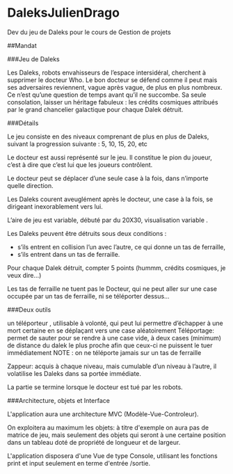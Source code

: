 DaleksJulienDrago
=================

Dev du jeu de Daleks pour le cours de Gestion de projets


##Mandat

###Jeu de Daleks

Les Daleks, robots envahisseurs de l’espace intersidéral, cherchent à supprimer le docteur Who. Le bon docteur se défend comme il peut mais ses adversaires reviennent, vague après vague, de plus en plus nombreux. Ce n’est qu’une question de temps avant qu’il ne succombe. Sa seule consolation, laisser un héritage fabuleux : les crédits cosmiques attribués par le grand chancelier galactique pour chaque Dalek détruit. 




###Détails

  Le jeu consiste en des niveaux comprenant de plus en plus de Daleks, suivant la progression suivante : 5, 10, 15, 20,   etc 
  
  Le docteur est aussi représenté sur le jeu. Il constitue le pion du joueur, c’est à dire que c’est lui que les         joueurs contrôlent. 
  
  Le docteur peut se déplacer d’une seule case à la fois, dans n’importe quelle direction. 
  
  Les Daleks courent aveuglément après le docteur, une case à la fois, se dirigeant inexorablement vers lui. 
  
  L’aire de jeu est variable, débuté par du 20X30, visualisation variable .
  
  Les Daleks peuvent être détruits sous deux conditions : 
  -	s’ils entrent en collision l’un avec l’autre, ce qui donne un tas de ferraille, 
  -	s’ils entrent dans un tas de ferraille. 
  
  Pour chaque Dalek détruit, compter 5 points (hummm, crédits cosmiques, je veux dire…) 
  
  Les tas de ferraille ne tuent pas le Docteur, qui ne peut aller sur une case occupée par un tas de ferraille, ni se    téléporter dessus… 
  



###Deux outils

  un téléporteur , utilisable à volonté, qui peut lui permettre d’échapper à une mort certaine en se déplaçant vers une   case aléatoirement
  Téléportage: permet de sauter pour se rendre à une case vide, à deux cases (minimum) de distance du dalek le plus      proche afin que ceux-ci ne puissent le tuer immédiatement
  NOTE : on ne téléporte jamais sur un tas de ferraille
  
  Zappeur: acquis à chaque niveau, mais cumulable d’un niveau à l’autre, il volatilise les Daleks dans sa portée         immédiate. 
  
  La partie se termine lorsque le docteur est tué par les robots. 



###Architecture, objets et Interface

  L'application aura une architecture MVC (Modèle-Vue-Controleur).
  
  On exploitera au maximum les objets: à titre d'exemple on aura pas de matrice de jeu, mais seulement des objets qui   seront à une certaine position dans un tableau doté de propriété de longueur et de largeur.
  
  L'application disposera d'une Vue de type Console, utilisant les fonctions print et input seulement en terme d'entrée  /sortie.

